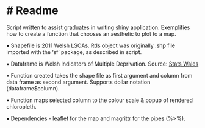 # # Readme

Script written to assist graduates in writing shiny application. Exemplifies how to create a function that chooses an aesthetic to plot to a map. 

• Shapefile is 2011 Welsh LSOAs.  Rds object was originally .shp file imported with the ‘sf’ package, as described in script. 

• Dataframe is Welsh Indicators of Multiple Deprivation. Source: [Stats Wales](https://statswales.gov.wales/Catalogue/Community-Safety-and-Social-Inclusion/Welsh-Index-of-Multiple-Deprivation)

• Function created takes the shape file as first argument and column from data frame as second argument. Supports dollar notation (dataframe$column). 

• Function maps selected column to the colour scale & popup of rendered chloropleth.

• Dependencies - leaflet for the map and magrittr for the pipes (%>%).  
